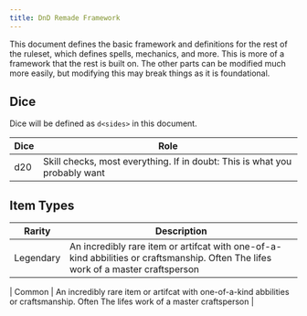 ```yaml
---
title: DnD Remade Framework
---
```


This document defines the basic framework and definitions for the rest of the ruleset, which defines spells, mechanics, and more. This is more of a framework that the rest is built on. The other parts can be modified much more easily, but modifying this may break things as it is foundational. 

## Dice

Dice will be defined as `d<sides>` in this document. 

| Dice | Role |
| ---- | ---- |
| d20  | Skill checks, most everything. If in doubt: This is what you probably want |

## Item Types

| Rarity | Description |
| ---- | ---- |
| Legendary  | An incredibly rare item or artifcat with one-of-a-kind abbilities or craftsmanship. Often The lifes work of a master craftsperson  |

| Common  | An incredibly rare item or artifcat with one-of-a-kind abbilities or craftsmanship. Often The lifes work of a master craftsperson  |